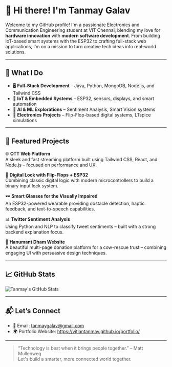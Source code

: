 # 👋 Hi there! I'm Tanmay Galav

Welcome to my GitHub profile! I'm a passionate Electronics and Communication Engineering student at VIT Chennai, blending my love for **hardware innovation** with **modern software development**. From building IoT-based smart systems with the ESP32 to crafting full-stack web applications, I’m on a mission to turn creative tech ideas into real-world solutions.

----

## 🚀 What I Do

- 🖥️ **Full-Stack Development** – Java, Python, MongoDB, Node.js, and Tailwind CSS
- 📡 **IoT & Embedded Systems** – ESP32, sensors, displays, and smart automation
- 🧠 **AI & ML Explorations** – Sentiment Analysis, Smart Vision systems
- 🔬 **Electronics Projects** – Flip-Flop-based digital systems, LTspice simulations

----

## 🧩 Featured Projects

🌐 **OTT Web Platform**  
A sleek and fast streaming platform built using Tailwind CSS, React, and Node.js – focused on performance and UX.

🔐 **Digital Lock with Flip-Flops + ESP32**  
Combining classic digital logic with modern microcontrollers to build a binary input lock system.

🕶️ **Smart Glasses for the Visually Impaired**  
An ESP32-powered wearable providing obstacle detection, haptic feedback, and text-to-speech capabilities.

📊 **Twitter Sentiment Analysis**  
Using Python and NLP to classify tweet sentiments – built with a strong backend explanation focus.

🌱 **Hanumant Dham Website**  
A beautiful multi-page donation platform for a cow-rescue trust – combining engaging UI with persuasive design techniques.

----

## 📈 GitHub Stats

![Tanmay's GitHub Stats](https://github-readme-stats.vercel.app/api?username=vitiantanmay&show_icons=true&theme=radical)

----

## 📬 Let’s Connect
 
- 📧 Email: tanmaygalav@gmail.com  
- 🌍 Portfolio Website: https://vitiantanmay.github.io/portfolio/  

-----

> “Technology is best when it brings people together.” – Matt Mullenweg  
Let's build a smarter, more connected world together.
